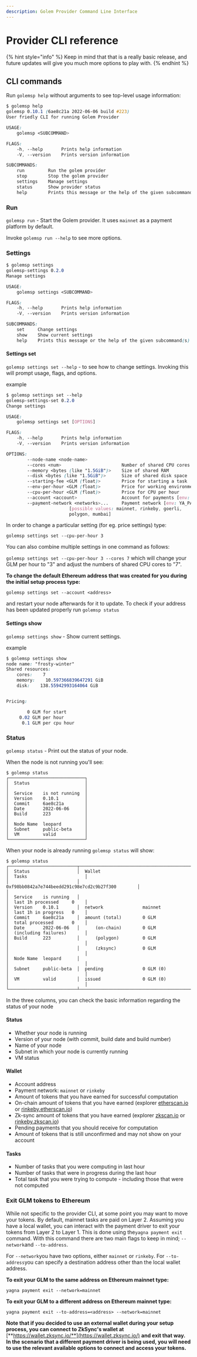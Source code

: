 ```yaml
---
description: Golem Provider Command Line Interface
---
```


# Provider CLI reference

{% hint style="info" %}
Keep in mind that that is a really basic release, and future updates will give you much more options to play with.
{% endhint %}

## CLI commands

Run `golemsp help` without arguments to see top-level usage information:

```css
$ golemsp help
golemsp 0.10.1 (6ae8c21a 2022-06-06 build #223)
User friedly CLI for running Golem Provider

USAGE:
    golemsp <SUBCOMMAND>

FLAGS:
    -h, --help       Prints help information
    -V, --version    Prints version information

SUBCOMMANDS:
    run         Run the golem provider
    stop        Stop the golem provider
    settings    Manage settings
    status      Show provider status
    help        Prints this message or the help of the given subcommand(s)
```

### Run

`golemsp run` - Start the Golem provider. It uses `mainnet` as a payment platform by default.

Invoke `golemsp run --help` to see more options.

### Settings

```css
$ golemsp settings
golemsp-settings 0.2.0
Manage settings

USAGE:
    golemsp settings <SUBCOMMAND>

FLAGS:
    -h, --help       Prints help information
    -V, --version    Prints version information

SUBCOMMANDS:
    set     Change settings
    show    Show current settings
    help    Prints this message or the help of the given subcommand(s)
```

#### Settings set

`golemsp settings set --help` - to see how to change settings. Invoking this will prompt usage, flags, and options.

example

```css
$ golemsp settings set --help
golemsp-settings-set 0.2.0
Change settings

USAGE:
    golemsp settings set [OPTIONS]

FLAGS:
    -h, --help       Prints help information
    -V, --version    Prints version information

OPTIONS:
        --node-name <node-name>             
        --cores <num>                       Number of shared CPU cores
        --memory <bytes (like "1.5GiB")>    Size of shared RAM
        --disk <bytes (like "1.5GiB")>      Size of shared disk space
        --starting-fee <GLM (float)>        Price for starting a task
        --env-per-hour <GLM (float)>        Price for working environment per hour
        --cpu-per-hour <GLM (float)>        Price for CPU per hour
        --account <account>                 Account for payments [env: YA_ACCOUNT=]
        --payment-network <networks>...     Payment network [env: YA_PAYMENT_NETWORK=]  [default: mainnet]
					    [possible values: mainnet, rinkeby, goerli,
					    polygon, mumbai]
```

In order to change a particular setting \(for eg. price settings\) type:

`golemsp settings set --cpu-per-hour 3`

You can also combine multiple settings in one command as follows:

`golemsp settings set --cpu-per-hour 3 --cores 7` which will change your GLM per hour to "3" and adjust the numbers of shared CPU cores to "7".

**To change the default Ethereum address that was created for you during the initial setup process type:**

`golemsp settings set --account <address>`

and restart your node afterwards for it to update. To check if your address has been updated properly run `golemsp status`

#### Settings show

`golemsp settings show` - Show current settings.

example

```css
$ golemsp settings show
node name: "frosty-winter"
Shared resources:
    cores:    7
    memory:    10.597366839647291 GiB
    disk:    138.55942993164064 GiB


Pricing:

        0 GLM for start
     0.02 GLM per hour
      0.1 GLM per cpu hour
```

### Status

`golemsp status` - Print out the status of your node.

When the node is not running you'll see:

```text
$ golemsp status
┌─────────────────────────────┐
│  Status                     │
│                             │
│  Service    is not running  │
│  Version    0.10.1          │
│  Commit     6ae8c21a        │
│  Date       2022-06-06      │
│  Build      223             │
│                             │
│  Node Name  leopard         │
│  Subnet     public-beta     │
│  VM         valid           │
└─────────────────────────────┘
```

When your node is already running `golemsp status` will show:

```text
$ golemsp status
┌──────────────────────────┬────────────────────────────────────────────────────┬─────────────────────────────┐
│  Status                  │  Wallet                                            │  Tasks                      │
│                          │  0xf98bb0842a7e744beedd291c98e7cd2c9b27f300        │                             │
│  Service    is running   │                                                    │  last 1h processed     0    │
│  Version    0.10.1       │  network               mainnet                     │  last 1h in progress   0    │
│  Commit     6ae8c21a     │  amount (total)        0 GLM                       │  total processed       0    │
│  Date       2022-06-06   │      (on-chain)        0 GLM                       │  (including failures)       │
│  Build      223          │      (polygon)         0 GLM                       │                             │
│                          │      (zksync)          0 GLM                       │                             │
│  Node Name  leopard      │                                                    │                             │
│  Subnet     public-beta  │  pending               0 GLM (0)                   │                             │
│  VM         valid        │  issued                0 GLM (0)                   │                             │
└──────────────────────────┴────────────────────────────────────────────────────┴─────────────────────────────┘
```

In the three columns, you can check the basic information regarding the status of your node

#### Status

* Whether your node is running
* Version of your node \(with commit, build date and build number\)
* Name of your node
* Subnet in which your node is currently running
* VM status

#### Wallet

* Account address
* Payment network: `mainnet` or `rinkeby`
* Amount of tokens that you have earned for successful computation
* On-chain amount of tokens that you have earned \(explorer [etherscan.io](https://etherscan.io/) or [rinkeby.etherscan.io](https://rinkeby.etherscan.io/)\)
* Zk-sync amount of tokens that you have earned \(explorer [zkscan.io](https://zkscan.io) or [rinkeby.zkscan.io](https://rinkeby.zkscan.io/)\)
* Pending payments that you should receive for computation
* Amount of tokens that is still unconfirmed and may not show on your account 

#### Tasks

* Number of tasks that you were computing in last hour
* Number of tasks that were in progress during the last hour
* Total task that you were trying to compute - including those that were not computed

### Exit GLM tokens to Ethereum

While not specific to the provider CLI, at some point you may want to move your tokens. By default, mainnet tasks are paid on Layer 2. Assuming you have a local wallet, you can interact with the payment driver to exit your tokens from Layer 2 to Layer 1. This is done using the`yagna payment exit` command. With this command there are two main flags to keep in mind; `--network`and `--to-address`. 

For `--network`you have two options, either `mainnet` or `rinkeby`. For `--to-address`you can specify a destination address other than the local wallet address.

**To exit your GLM to the same address on Ethereum mainnet type:**

`yagna payment exit --network=mainnet`

**To exit your GLM to a different address on Ethereum mainnet type:**

`yagna payment exit --to-address=<address> --network=mainnet`

**Note that if you decided to use an external wallet during your setup process, you can connect to ZkSync's wallet at** [**https://wallet.zksync.io/**](https://wallet.zksync.io/) **and exit that way. In the scenario that a different payment driver is being used, you will need to use the relevant available options to connect and access your tokens.**

